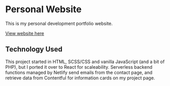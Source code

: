 # Personal Website
This is my personal development portfolio website.

[View website here](https://joannalin.dev)

## Technology Used
This project started in HTML, SCSS/CSS and vanilla JavaScript (and a bit of PHP), but I ported it over to React for scaleability. Serverless backend functions managed by Netlify send emails from the contact page, and retrieve data from Contentful for information cards on my project page.
